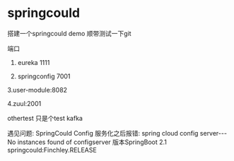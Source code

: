 # springcould

搭建一个springcould demo 顺带测试一下git

端口
1. eureka 1111

2. springconfig 7001

3.user-module:8082

4.zuul:2001

othertest 只是个test
kafka

遇见问题: SpringCould Config 服务化之后报错: spring cloud config server---No instances found of configserver 版本SpringBoot 2.1  springcould:Finchley.RELEASE 

